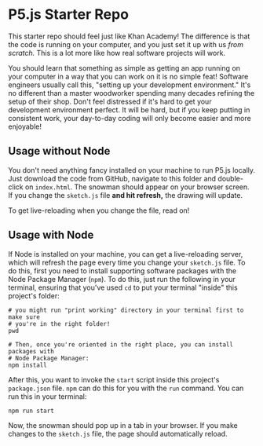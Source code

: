 # P5.js Starter Repo

This starter repo should feel just like Khan Academy! The difference is that the
code is running on your computer, and you just set it up with us _from scratch._
This is a lot more like how real software projects will work.

You should learn that something as simple as getting an app running on your
computer in a way that you can work on it is no simple feat! Software engineers
usually call this, "setting up your development environment." It's no different
than a master woodworker spending many decades refining the setup of their shop.
Don't feel distressed if it's hard to get your development environment perfect.
It will be hard, but if you keep putting in consistent work, your day-to-day
coding will only become easier and more enjoyable!

## Usage without Node

You don't need anything fancy installed on your machine to run P5.js locally.
Just download the code from GitHub, navigate to this folder and double-click on
`index.html`. The snowman should appear on your browser screen. If you change
the `sketch.js` file **and hit refresh,** the drawing will update.

To get live-reloading when you change the file, read on!

## Usage with Node

If Node is installed on your machine, you can get a live-reloading server, which
will refresh the page every time you change your `sketch.js` file. To do this,
first you need to install supporting software packages with the Node Package
Manager (`npm`). To do this, just run the following in your terminal, ensuring
that you've used `cd` to put your terminal "inside" this project's folder:

```
# you might run "print working" directory in your terminal first to make sure
# you're in the right folder!
pwd

# Then, once you're oriented in the right place, you can install packages with
# Node Package Manager:
npm install
```

After this, you want to invoke the `start` script inside this project's
`package.json` file. `npm` can do this for you with the `run` command. You can
run this in your terminal:

```
npm run start
```

Now, the snowman should pop up in a tab in your browser. If you make changes to
the `sketch.js` file, the page should automatically reload.
